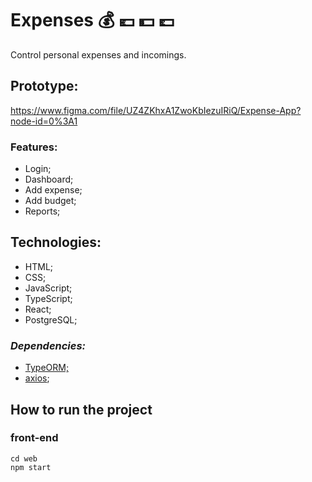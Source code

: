 # **Expenses** :moneybag: :euro: :dollar: :pound:

Control personal expenses and incomings.

## Prototype:

https://www.figma.com/file/UZ4ZKhxA1ZwoKbIezuIRiQ/Expense-App?node-id=0%3A1  

### Features:

- Login;
- Dashboard;
- Add expense;
- Add budget;
- Reports;

## Technologies:

- HTML;
- CSS;
- JavaScript;
- TypeScript;
- React;
- PostgreSQL;

### _Dependencies:_

- [TypeORM;](https://typeorm.io/)  
- [axios](https://github.com/axios/axios);

## How to run the project

### front-end

```
cd web
npm start
```